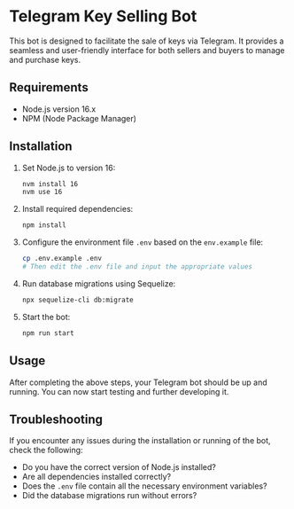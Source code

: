 
# Telegram Key Selling Bot

This bot is designed to facilitate the sale of keys via Telegram. It provides a seamless and user-friendly interface for both sellers and buyers to manage and purchase keys.

## Requirements

- Node.js version 16.x
- NPM (Node Package Manager)

## Installation

1. Set Node.js to version 16:
   ```bash
   nvm install 16
   nvm use 16
   ```

2. Install required dependencies:
   ```bash
   npm install
   ```

3. Configure the environment file `.env` based on the `env.example` file:
   ```bash
   cp .env.example .env
   # Then edit the .env file and input the appropriate values
   ```

4. Run database migrations using Sequelize:
   ```bash
   npx sequelize-cli db:migrate
   ```

5. Start the bot:
   ```bash
   npm run start
   ```

## Usage

After completing the above steps, your Telegram bot should be up and running. You can now start testing and further developing it.

## Troubleshooting

If you encounter any issues during the installation or running of the bot, check the following:

- Do you have the correct version of Node.js installed?
- Are all dependencies installed correctly?
- Does the `.env` file contain all the necessary environment variables?
- Did the database migrations run without errors?
